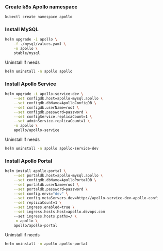 ### Create k8s Apollo namespace

```bash
kubectl create namespace apollo
```

### Install MySQL

```bash
helm upgrade -i apollo \
    -f ./mysql/values.yaml \
    -n apollo \
    stable/mysql
```

Uninstall if needs

```bash
helm uninstall -n apollo apollo
```

### Install Apollo Service

```bash
helm upgrade -i apollo-service-dev \
    --set configdb.host=apollo-mysql.apollo \
    --set configdb.dbName=ApolloConfigDB \
    --set configdb.userName=root \
    --set configdb.password=password \
    --set configService.replicaCount=1 \
    --set adminService.replicaCount=1 \
    -n apollo \
    apollo/apollo-service
```

Uninstall if needs

```bash
helm uninstall -n apollo apollo-service-dev
```

### Install Apollo Portal

```bash
helm install apollo-portal \
    --set portaldb.host=apollo-mysql.apollo \
    --set configdb.dbName=ApolloPortalDB \
    --set portaldb.userName=root \
    --set portaldb.password=password \
    --set config.envs="dev" \
    --set config.metaServers.dev=http://apollo-service-dev-apollo-configservice:8080 \
    --set replicaCount=1 \
    --set ingress.enabled=true \
    --set ingress.hosts.host=apollo.devops.com
    --set ingress.hosts.paths=/ \
    -n apollo \
    apollo/apollo-portal
```

Uninstall if needs

```bash
helm uninstall -n apollo apollo-portal
```